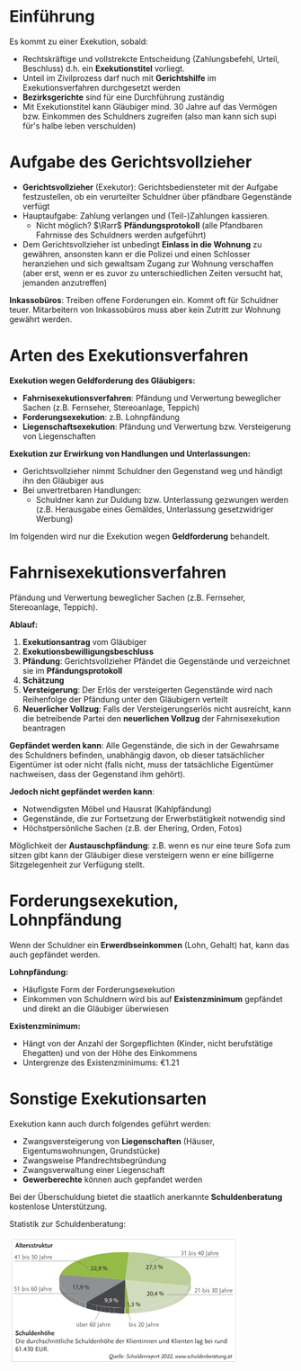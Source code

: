# Einführung
Es kommt zu einer Exekution, sobald:
- Rechtskräftige und vollstrekcte Entscheidung (Zahlungsbefehl, Urteil, Beschluss) d.h. ein **Exekutionstitel** vorliegt.
- Unteil im Zivilprozess darf nuch mit **Gerichtshilfe** im Exekutionsverfahren durchgesetzt werden
- **Bezirksgerichte** sind für eine Durchführung zuständig
- Mit Exekutionstitel kann Gläubiger mind. 30 Jahre auf das Vermögen bzw. Einkommen des Schuldners zugreifen (also man kann sich supi für's halbe leben verschulden)

# Aufgabe des Gerichtsvollzieher
- **Gerichtsvollzieher** (Exekutor): Gerichtsbediensteter mit der Aufgabe festzustellen, ob ein verurteilter Schuldner über pfändbare Gegenstände verfügt
- Hauptaufgabe: Zahlung verlangen und (Teil-)Zahlungen kassieren.
  - Nicht möglich? $\Rarr$ **Pfändungsprotokoll** (alle Pfandbaren Fahrnisse des Schuldners werden aufgeführt)
- Dem Gerichtsvollzieher ist unbedingt **Einlass in die Wohnung** zu gewähren, ansonsten kann er die Polizei und einen Schlosser heranziehen und sich gewaltsam Zugang zur Wohnung verschaffen (aber erst, wenn er es zuvor zu unterschiedlichen Zeiten versucht hat, jemanden anzutreffen)

**Inkassobüros**: Treiben offene Forderungen ein. Kommt oft für Schuldner teuer. Mitarbeitern von Inkassobüros muss aber kein Zutritt zur Wohnung gewährt werden.

# Arten des Exekutionsverfahren
**Exekution wegen Geldforderung des Gläubigers:**
- **Fahrnisexekutionsverfahren**: Pfändung und Verwertung beweglicher Sachen (z.B. Fernseher, Stereoanlage, Teppich)
- **Forderungsexekution**: z.B. Lohnpfändung
- **Liegenschaftsexekution**: Pfändung und Verwertung bzw. Versteigerung von Liegenschaften

**Exekution zur Erwirkung von Handlungen und Unterlassungen:**
- Gerichtsvollzieher nimmt Schuldner den Gegenstand weg und händigt ihn den Gläubiger aus
- Bei unvertretbaren Handlungen:
  - Schuldner kann zur Duldung bzw. Unterlassung gezwungen werden (z.B. Herausgabe eines Gemäldes, Unterlassung gesetzwidriger Werbung)

Im folgenden wird nur die Exekution wegen **Geldforderung** behandelt. 

# Fahrnisexekutionsverfahren
Pfändung und Verwertung beweglicher Sachen (z.B. Fernseher, Stereoanlage, Teppich).

**Ablauf:**
1. **Exekutionsantrag** vom Gläubiger
2. **Exekutionsbewilligungsbeschluss**
3. **Pfändung**: Gerichtsvollzieher Pfändet die Gegenstände und verzeichnet sie im **Pfändungsprotokoll**
4. **Schätzung**
5. **Versteigerung**: Der Erlös der versteigerten Gegenstände wird nach Reihenfolge der Pfändung unter den Gläubigern verteilt
6. **Neuerlicher Vollzug**: Falls der Versteigerungserlös nicht ausreicht, kann die betreibende Partei den **neuerlichen Vollzug** der Fahrnisexekution beantragen

**Gepfändet werden kann**: Alle Gegenstände, die sich in der Gewahrsame des Schuldners befinden, unabhängig davon, ob dieser tatsächlicher Eigentümer ist oder nicht (falls nicht, muss der tatsächliche Eigentümer nachweisen, dass der Gegenstand ihm gehört).

**Jedoch nicht gepfändet werden kann**: 
- Notwendigsten Möbel und Hausrat (Kahlpfändung)
- Gegenstände, die zur Fortsetzung der Erwerbstätigkeit notwendig sind
- Höchstpersönliche Sachen (z.B. der Ehering, Orden, Fotos)

Möglichkeit der **Austauschpfändung**: z.B. wenn es nur eine teure Sofa zum sitzen gibt kann der Gläubiger diese versteigern wenn er eine billigerne Sitzgelegenheit zur Verfügung stellt. 

# Forderungsexekution, Lohnpfändung

Wenn der Schuldner ein **Erwerdbseinkommen** (Lohn, Gehalt) hat, kann das auch gepfändet werden. 

**Lohnpfändung:**
- Häufigste Form der Forderungsexekution
- Einkommen von Schuldnern wird bis auf **Existenzminimum** gepfändet und direkt an die Gläubiger überwiesen

**Existenzminimum:**
- Hängt von der Anzahl der Sorgepflichten (Kinder, nicht berufstätige Ehegatten) und von der Höhe des Einkommens
- Untergrenze des Existenzminimums: €1.21

# Sonstige Exekutionsarten
Exekution kann auch durch folgendes geführt werden:
- Zwangsversteigerung von **Liegenschaften** (Häuser, Eigentumswohnungen, Grundstücke)
- Zwangsweise Pfandrechtsbegründung
- Zwangsverwaltung einer Liegenschaft
- **Gewerberechte** können auch gepfandet werden

Bei der Überschuldung bietet die staatlich anerkannte **Schuldenberatung** kostenlose Unterstützung.

Statistik zur Schuldenberatung:

![2_statistik-schuldenberatung](assets/2_statistik-schuldenberatung.png)